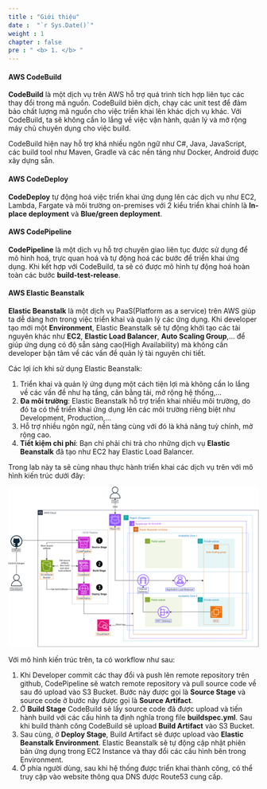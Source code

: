 ```yaml
---
title : "Giới thiệu"
date :  "`r Sys.Date()`" 
weight : 1 
chapter : false
pre : " <b> 1. </b> "
---
```


#### AWS CodeBuild

**CodeBuild** là một dịch vụ trên AWS hỗ trợ quá trình tích hợp liên tục các thay đổi trong mã nguồn. CodeBuild biên dịch, chạy các unit test để đảm bảo chất lượng mã nguồn cho việc triển khai lên khác dịch vụ khác. Với CodeBuild, ta sẽ không cần lo lắng về việc vận hành, quản lý và mở rộng máy chủ chuyên dụng cho việc build.

CodeBuild hiện nay hỗ trợ khá nhiều ngôn ngữ như C#, Java, JavaScript, các build tool như Maven, Gradle và các nền tảng như Docker, Android được xây dựng sẵn. 

#### AWS CodeDeploy

**CodeDeploy** tự động hoá việc triển khai ứng dụng lên các dịch vụ như EC2, Lambda, Fargate và môi trường on-premises với 2 kiểu triển khai chính là **In-place deployment** và **Blue/green deployment**.

#### AWS CodePipeline

**CodePipeline** là một dịch vụ hỗ trợ chuyên giao liên tục được sử dụng để mô hình hoá, trực quan hoá và tự động hoá các bước để triển khai ứng dụng. Khi kết hợp với CodeBuild, ta sẽ có được mô hình tự động hoá hoàn toàn các bước **build-test-release**.

#### AWS Elastic Beanstalk

**Elastic Beanstalk** là một dịch vụ PaaS(Platform as a service) trên AWS giúp ta dễ dàng hơn trong việc triển khai và quản lý các ứng dụng.
Khi developer tạo mới một **Environment**, Elastic Beanstalk sẽ tự động khởi tạo các tài nguyên khác như **EC2**, **Elastic Load Balancer**, **Auto Scaling Group**,... để giúp ứng dụng có độ sẵn sàng cao(High Availability) mà không cần developer bận tâm về các vấn đề quản lý tài nguyên chi tiết.

Các lợi ích khi sử dụng Elastic Beanstalk: 

1. Triển khai và quản lý ứng dụng một cách tiện lợi mà không cần lo lắng về các vấn đề như hạ tầng, cân bằng tải, mở rộng hệ thống,...
2. **Đa môi trường**: Elastic Beanstalk hỗ trợ triển khai nhiều môi trường, do đó ta có thể triển khai ứng dụng lên các môi trường riêng biệt như Development, Production,...
3. Hỗ trợ nhiều ngôn ngữ, nền tảng cùng với đó là khả năng tuỳ chỉnh, mở rộng cao.
4. **Tiết kiệm chi phí**: Bạn chỉ phải chi trả cho những dịch vụ **Elastic Beanstalk** đã tạo như EC2 hay Elastic Load Balancer.

Trong lab này ta sẽ cùng nhau thực hành triển khai các dịch vụ trên với mô hình kiến trúc dưới đây:

![Architecture](/images/1-Introduction/0001.svg)

Với mô hình kiến trúc trên, ta có workflow như sau:

1. Khi Developer commit các thay đổi và push lên remote repository trên github, CodePipeline sẽ watch remote repository và pull source code về sau đó upload vào S3 Bucket. Bước này được gọi là **Source Stage** và source code ở bước này được gọi là **Source Artifact**.
2. Ở **Build Stage** CodeBuild sẽ lấy source code đã được upload và tiến hành build với các cấu hình ta định nghĩa trong file **buildspec.yml**. Sau khi build thành công CodeBuild sẽ upload **Build Artifact** vào S3 Bucket. 
3. Sau cùng, ở **Deploy Stage**, Build Artifact sẽ được upload vào **Elastic Beanstalk Environment**. Elastic Beanstalk sẽ tự động cập nhật phiên bản ứng dụng trong EC2 Instance và thay đổi các cấu hình bên trong Environment.
4. Ở phía người dùng, sau khi hệ thống được triển khai thành công, có thể truy cập vào website thông qua DNS được Route53 cung cấp.